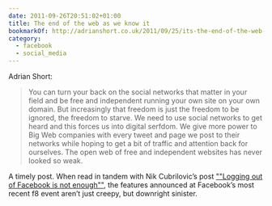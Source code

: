 ```yaml
---
date: 2011-09-26T20:51:02+01:00
title: The end of the web as we know it
bookmarkOf: http://adrianshort.co.uk/2011/09/25/its-the-end-of-the-web-as-we-know-it/
category:
  - facebook
  - social_media
---
```


Adrian Short:

> You can turn your back on the social networks that matter in your field and be free and independent running your own site on your own domain. But increasingly that freedom is just the freedom to be ignored, the freedom to starve. We need to use social networks to get heard and this forces us into digital serfdom. We give more power to Big Web companies with every tweet and page we post to their networks while hoping to get a bit of traffic and attention back for ourselves. The open web of free and independent websites has never looked so weak.

A timely post. When read in tandem with Nik Cubrilovic’s post [""Logging out of Facebook is not enough""][1], the features announced at Facebook’s most recent f8 event aren’t just creepy, but downright sinister.

[1]: http://nikcub.appspot.com/logging-out-of-facebook-is-not-enough
